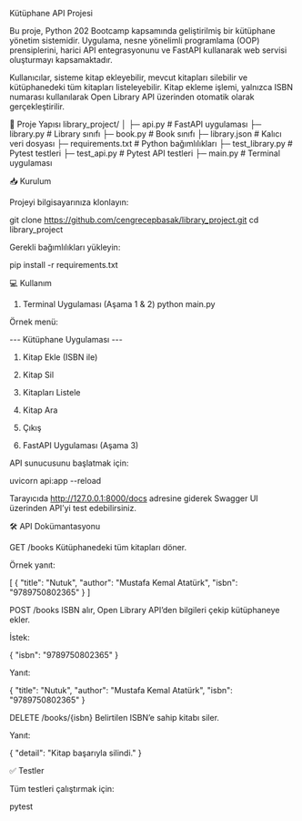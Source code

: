 Kütüphane API Projesi

Bu proje, Python 202 Bootcamp kapsamında geliştirilmiş bir kütüphane yönetim sistemidir. Uygulama, nesne yönelimli programlama (OOP) prensiplerini, harici API entegrasyonunu ve FastAPI kullanarak web servisi oluşturmayı kapsamaktadır.

Kullanıcılar, sisteme kitap ekleyebilir, mevcut kitapları silebilir ve kütüphanedeki tüm kitapları listeleyebilir. Kitap ekleme işlemi, yalnızca ISBN numarası kullanılarak Open Library API üzerinden otomatik olarak gerçekleştirilir.

📂 Proje Yapısı
library_project/
│
├─ api.py           # FastAPI uygulaması
├─ library.py       # Library sınıfı
├─ book.py          # Book sınıfı
├─ library.json     # Kalıcı veri dosyası
├─ requirements.txt # Python bağımlılıkları
├─ test_library.py  # Pytest testleri
├─ test_api.py      # Pytest API testleri
├─ main.py          # Terminal uygulaması

📥 Kurulum

Projeyi bilgisayarınıza klonlayın:

git clone https://github.com/cengrecepbasak/library_project.git
cd library_project


Gerekli bağımlılıkları yükleyin:

pip install -r requirements.txt

💻 Kullanım
1. Terminal Uygulaması (Aşama 1 & 2)
python main.py


Örnek menü:

--- Kütüphane Uygulaması ---
1. Kitap Ekle (ISBN ile)
2. Kitap Sil
3. Kitapları Listele
4. Kitap Ara
5. Çıkış

2. FastAPI Uygulaması (Aşama 3)

API sunucusunu başlatmak için:

uvicorn api:app --reload


Tarayıcıda http://127.0.0.1:8000/docs adresine giderek Swagger UI üzerinden API’yi test edebilirsiniz.

🛠 API Dokümantasyonu

GET /books
Kütüphanedeki tüm kitapları döner.

Örnek yanıt:

[
  {
    "title": "Nutuk",
    "author": "Mustafa Kemal Atatürk",
    "isbn": "9789750802365"
  }
]


POST /books
ISBN alır, Open Library API’den bilgileri çekip kütüphaneye ekler.

İstek:

{
  "isbn": "9789750802365"
}


Yanıt:

{
  "title": "Nutuk",
  "author": "Mustafa Kemal Atatürk",
  "isbn": "9789750802365"
}


DELETE /books/{isbn}
Belirtilen ISBN’e sahip kitabı siler.

Yanıt:

{
  "detail": "Kitap başarıyla silindi."
}

✅ Testler

Tüm testleri çalıştırmak için:

pytest